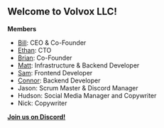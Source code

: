 ## Welcome to Volvox LLC!

**Members**

- [Bill](https://github.com/BillChirico): CEO & Co-Founder
- [Ethan](https://github.com/Ethan-Guest): CTO
- [Brian](https://github.com/brianebeling): Co-Founder
- [Matt](https://github.com/mhallmark): Infrastructure & Backend Developer
- [Sam](https://github.com/codingsamuel): Frontend Developer
- [Connor](https://github.com/cxnky/cxnky): Backend Developer
- Jason: Scrum Master & Discord Manager
- Hudson: Social Media Manager and Copywriter
- Nick: Copywriter

**[Join us on Discord!](https://discord.gg/Y6BgvsWuNU)**
